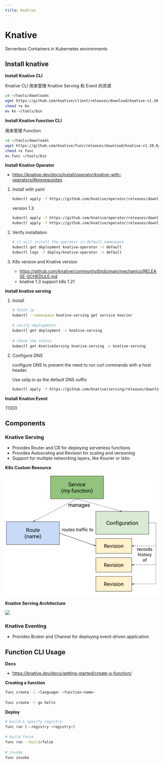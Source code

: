 ```yaml
---
title: Knative
---
```


# Knative

Serverless Containers in Kubernetes environments

## Install knative

**Install Knative CLI**

Knative CLI 用来管理 Knative Serving 和 Event 的资源

```sh
cd ~/tools/downloads
wget https://github.com/knative/client/releases/download/knative-v1.10.0/kn-linux-amd64 -O kn
chmod +x kn
mv kn ~/tools/bin
```

**Install Knative Function CLI**

用来管理 Function

```sh
cd ~/tools/downloads
wget https://github.com/knative/func/releases/download/knative-v1.10.0/func_linux_amd64 -O func
chmod +x func
mv func ~/tools/bin
```

**Install Knative Operator**

- https://knative.dev/docs/install/operator/knative-with-operators/#prerequisites

1. Install with yaml

   ```bash
   kubectl apply -f https://github.com/knative/operator/releases/download/knative-v1.10.2/operator.yaml
   ```

   version 1.3

   ```bash
   kubectl apply -f https://github.com/knative/operator/releases/download/knative-v1.3.2/operator.yaml
   kubectl apply -f https://github.com/knative/operator/releases/download/knative-v1.3.2/operator-post-install.yaml
   ```

2. Verify installation

   ```bash
   # it will install the operator in default namespace
   kubectl get deployment knative-operator -n default
   kubectl logs -f deploy/knative-operator -n default
   ```

3. K8s version and Knative version

   - https://github.com/knative/community/blob/main/mechanics/RELEASE-SCHEDULE.md
   - knative 1.3 support k8s 1.21

**Install knative serving**

1.  Install

    ```bash
    # fetch ip
    kubectl --namespace knative-serving get service kourier

    # verify deployments
    kubectl get deployment -n knative-serving

    # check the status
    kubectl get KnativeServing knative-serving -n knative-serving
    ```

2.  Configure DNS

    configure DNS to prevent the need to run curl commands with a host header.

    Use sslip.io as the default DNS suffix

    ```bash
    kubectl apply -f https://github.com/knative/serving/releases/download/knative-v1.10.2/serving-default-domain.yaml
    ```

**Install Knative Event**

TODO

## Components

### Knative Serving

- Provides Router and CR for deploying serverless functions
- Provides Autoscaling and Revision for scaling and versioning
- Support for multiple networking layers, like Kourier or Istio

**K8s Custom Resource**

![](https://github.com/knative/serving/raw/main/docs/spec/images/object_model.png)

**Knative Serving Architecture**

![](https://knative.dev/docs/serving/images/serving-architecture.png)

### Knative Eventing

- Provides Broker and Channel for deploying event-driven application

## Function CLI Usage

**Docs**

- https://knative.dev/docs/getting-started/create-a-function/

**Creating a function**

```sh
func create -l <language> <function-name>

func create -l go hello
```

**Deploy**

```sh
# build & specify registry
func run [--registry <registry>]

# build force
func run --build=false

# invoke
func invoke
```
